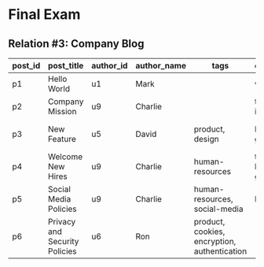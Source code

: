 # Final Exam

## Relation #3: Company Blog

post_id | post_title | author_id | author_name | tags | comment1 | commenter1 | commenter1_name | comment2 | commenter2 | commenter2_name
--- | ---  | ---  | ---  | ---  | ---  | ---  | ---  | ---  | --- | ---
p1 | Hello World | u1 | Mark |  | whoa cool. | u5 | David | hello back. | u6 | Ron
p2 | Company Mission | u9 | Charlie |  | totally inspiring. | u15 | Janet | i love it. | u17 | Bianca
p3 | New Feature | u5 | David | product, design | looks good. | u15 | Janet | change the text color. | u1 | Mark
p4 | Welcome New Hires | u9 | Charlie | human-resources | the new hire is great. | u6 | Ron  |  |  |
p5 | Social Media Policies | u9 | Charlie | human-resources, social-media | bummer. | u3 | Bill |  |  |
p6 | Privacy and Security Policies | u6 | Ron | product, cookies, encryption, authentication | | |  |  |  |
